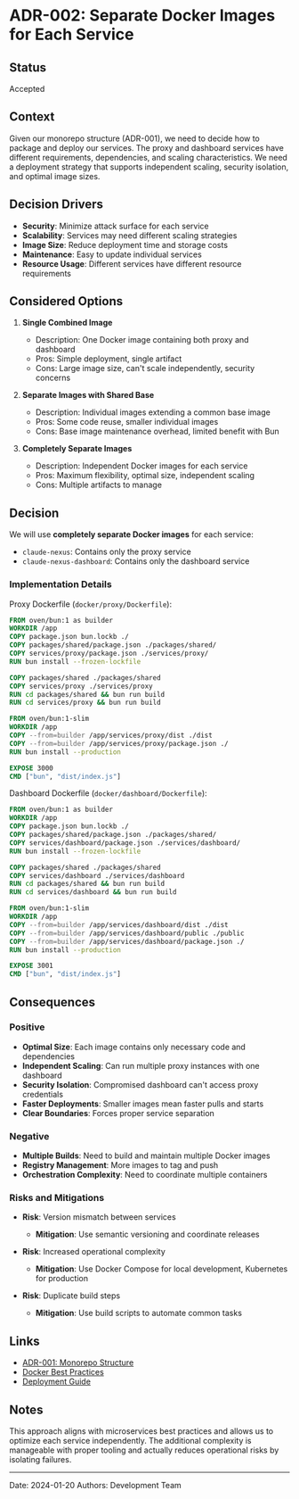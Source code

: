# ADR-002: Separate Docker Images for Each Service

## Status

Accepted

## Context

Given our monorepo structure (ADR-001), we need to decide how to package and deploy our services. The proxy and dashboard services have different requirements, dependencies, and scaling characteristics. We need a deployment strategy that supports independent scaling, security isolation, and optimal image sizes.

## Decision Drivers

- **Security**: Minimize attack surface for each service
- **Scalability**: Services may need different scaling strategies
- **Image Size**: Reduce deployment time and storage costs
- **Maintenance**: Easy to update individual services
- **Resource Usage**: Different services have different resource requirements

## Considered Options

1. **Single Combined Image**
   - Description: One Docker image containing both proxy and dashboard
   - Pros: Simple deployment, single artifact
   - Cons: Large image size, can't scale independently, security concerns

2. **Separate Images with Shared Base**
   - Description: Individual images extending a common base image
   - Pros: Some code reuse, smaller individual images
   - Cons: Base image maintenance overhead, limited benefit with Bun

3. **Completely Separate Images**
   - Description: Independent Docker images for each service
   - Pros: Maximum flexibility, optimal size, independent scaling
   - Cons: Multiple artifacts to manage

## Decision

We will use **completely separate Docker images** for each service:

- `claude-nexus`: Contains only the proxy service
- `claude-nexus-dashboard`: Contains only the dashboard service

### Implementation Details

Proxy Dockerfile (`docker/proxy/Dockerfile`):

```dockerfile
FROM oven/bun:1 as builder
WORKDIR /app
COPY package.json bun.lockb ./
COPY packages/shared/package.json ./packages/shared/
COPY services/proxy/package.json ./services/proxy/
RUN bun install --frozen-lockfile

COPY packages/shared ./packages/shared
COPY services/proxy ./services/proxy
RUN cd packages/shared && bun run build
RUN cd services/proxy && bun run build

FROM oven/bun:1-slim
WORKDIR /app
COPY --from=builder /app/services/proxy/dist ./dist
COPY --from=builder /app/services/proxy/package.json ./
RUN bun install --production

EXPOSE 3000
CMD ["bun", "dist/index.js"]
```

Dashboard Dockerfile (`docker/dashboard/Dockerfile`):

```dockerfile
FROM oven/bun:1 as builder
WORKDIR /app
COPY package.json bun.lockb ./
COPY packages/shared/package.json ./packages/shared/
COPY services/dashboard/package.json ./services/dashboard/
RUN bun install --frozen-lockfile

COPY packages/shared ./packages/shared
COPY services/dashboard ./services/dashboard
RUN cd packages/shared && bun run build
RUN cd services/dashboard && bun run build

FROM oven/bun:1-slim
WORKDIR /app
COPY --from=builder /app/services/dashboard/dist ./dist
COPY --from=builder /app/services/dashboard/public ./public
COPY --from=builder /app/services/dashboard/package.json ./
RUN bun install --production

EXPOSE 3001
CMD ["bun", "dist/index.js"]
```

## Consequences

### Positive

- **Optimal Size**: Each image contains only necessary code and dependencies
- **Independent Scaling**: Can run multiple proxy instances with one dashboard
- **Security Isolation**: Compromised dashboard can't access proxy credentials
- **Faster Deployments**: Smaller images mean faster pulls and starts
- **Clear Boundaries**: Forces proper service separation

### Negative

- **Multiple Builds**: Need to build and maintain multiple Docker images
- **Registry Management**: More images to tag and push
- **Orchestration Complexity**: Need to coordinate multiple containers

### Risks and Mitigations

- **Risk**: Version mismatch between services
  - **Mitigation**: Use semantic versioning and coordinate releases

- **Risk**: Increased operational complexity
  - **Mitigation**: Use Docker Compose for local development, Kubernetes for production

- **Risk**: Duplicate build steps
  - **Mitigation**: Use build scripts to automate common tasks

## Links

- [ADR-001: Monorepo Structure](./adr-001-monorepo-structure.md)
- [Docker Best Practices](https://docs.docker.com/develop/dev-best-practices/)
- [Deployment Guide](../../03-Operations/deployment/docker.md)

## Notes

This approach aligns with microservices best practices and allows us to optimize each service independently. The additional complexity is manageable with proper tooling and actually reduces operational risks by isolating failures.

---

Date: 2024-01-20
Authors: Development Team
